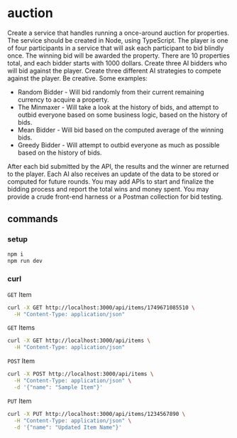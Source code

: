# auction

Create a service that handles running a once-around auction for properties. The service should be created in Node, using TypeScript. The player is one of four participants in a service that will ask each participant to bid blindly once. The winning bid will be awarded the property. There are 10 properties total, and each bidder starts with 1000 dollars. Create three AI bidders who will bid against the player. Create three different AI strategies to compete against the player. Be creative. Some examples:

- Random Bidder - Will bid randomly from their current remaining currency to acquire a property.
- The Minmaxer - Will take a look at the history of bids, and attempt to outbid everyone based on some business logic, based on the history of bids.
- Mean Bidder - Will bid based on the computed average of the winning bids.
- Greedy Bidder - Will attempt to outbid everyone as much as possible based on the history of bids.

After each bid submitted by the API, the results and the winner are returned to the player. Each AI also receives an update of the data to be stored or computed for future rounds. You may add APIs to start and finalize the bidding process and report the total wins and money spent. You may provide a crude front-end harness or a Postman collection for bid testing.

## commands

### setup

```bash
npm i
npm run dev
```

### curl

`GET` Item

```bash
curl -X GET http://localhost:3000/api/items/1749671085510 \
  -H "Content-Type: application/json"
```

`GET` Items

```bash
curl -X GET http://localhost:3000/api/items \
  -H "Content-Type: application/json"
```

`POST` Item

```bash
curl -X POST http://localhost:3000/api/items \
  -H "Content-Type: application/json" \
  -d '{"name": "Sample Item"}'
```

`PUT` Item

```bash
curl -X PUT http://localhost:3000/api/items/1234567890 \
  -H "Content-Type: application/json" \
  -d '{"name": "Updated Item Name"}'
```
